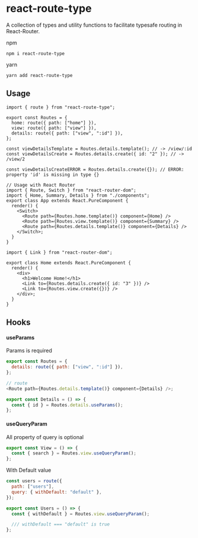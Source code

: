 # react-route-type

A collection of types and utility functions to facilitate typesafe routing in React-Router.

npm

`npm i react-route-type`

yarn

`yarn add react-route-type`

## Usage

```tsx
import { route } from "react-route-type";

export const Routes = {
  home: route({ path: ["home"] }),
  view: route({ path: ["view"] }),
  details: route({ path: ["view", ":id"] }),
};

const viewDetailsTemplate = Routes.details.template(); // -> /view/:id
const viewDetailsCreate = Routes.details.create({ id: "2" }); // -> /view/2

const viewDetailsCreateERROR = Routes.details.create({}); // ERROR: property 'id' is missing in type {}

// Usage with React Router
import { Route, Switch } from "react-router-dom";
import { Home, Summary, Details } from "./components";
export class App extends React.PureComponent {
  render() {
    <Switch>
      <Route path={Routes.home.template()} component={Home} />
      <Route path={Routes.view.template()} component={Summary} />
      <Route path={Routes.details.template()} component={Details} />
    </Switch>;
  }
}

import { Link } from "react-router-dom";

export class Home extends React.PureComponent {
  render() {
    <div>
      <h1>Welcome Home!</h1>
      <Link to={Routes.details.create({ id: "3" })} />
      <Link to={Routes.view.create({})} />
    </div>;
  }
}
```

## Hooks

#### useParams

Params is required

```js
export const Routes = {
  details: route({ path: ["view", ":id"] }),
};

// route
<Route path={Routes.details.template()} component={Details} />;

export const Details = () => {
  const { id } = Routes.details.useParams();
};
```

#### useQueryParam

All property of query is optional

```js
export const View = () => {
  const { search } = Routes.view.useQueryParam();
};
```

With Default value

```js
const users = route({
  path: ["users"],
  query: { withDefault: "default" },
});

export const Users = () => {
  const { withDefault } = Routes.view.useQueryParam();

  /// withDefault === "default" is true
};
```
